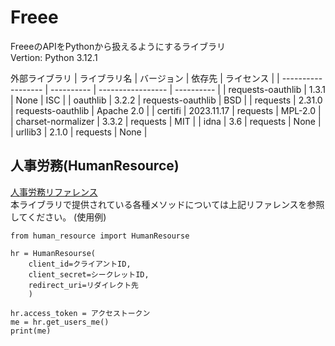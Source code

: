 # Freee
FreeeのAPIをPythonから扱えるようにするライブラリ
<br>Vertion: Python 3.12.1

外部ライブラリ
| ライブラリ名       | バージョン | 依存先            | ライセンス | 
| ------------------ | ---------- | ----------------- | ---------- | 
| requests-oauthlib  | 1.3.1      | None              | ISC        | 
| oauthlib           | 3.2.2      | requests-oauthlib | BSD        | 
| requests           | 2.31.0     | requests-oauthlib | Apache 2.0 | 
| certifi            | 2023.11.17 | requests          | MPL-2.0    | 
| charset-normalizer | 3.3.2      | requests          | MIT        | 
| idna               | 3.6        | requests          | None       | 
| urllib3            | 2.1.0      | requests          | None       | 


## 人事労務(HumanResource)
[人事労務リファレンス](https://developer.freee.co.jp/reference/hr/reference)
<br>本ライブラリで提供されている各種メソッドについては上記リファレンスを参照してください。
(使用例)
```play ground.py
from human_resource import HumanResourse

hr = HumanResourse(
    client_id=クライアントID,
    client_secret=シークレットID,
    redirect_uri=リダイレクト先
    )

hr.access_token = アクセストークン
me = hr.get_users_me()
print(me)
```